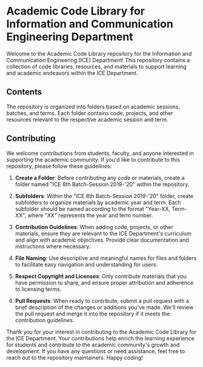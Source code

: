 # Academic Code Library for Information and Communication Engineering Department

Welcome to the Academic Code Library repository for the Information and Communication Engineering (ICE) Department! This repository contains a collection of code libraries, resources, and materials to support learning and academic endeavors within the ICE Department.

## Contents

The repository is organized into folders based on academic sessions, batches, and terms. Each folder contains code, projects, and other resources relevant to the respective academic session and term.

## Contributing

We welcome contributions from students, faculty, and anyone interested in supporting the academic community. If you'd like to contribute to this repository, please follow these guidelines:

1. **Create a Folder**: Before contributing any code or materials, create a folder named "ICE 8th Batch-Session 2019-'20" within the repository.

2. **Subfolders**: Within the "ICE 8th Batch-Session 2019-'20" folder, create subfolders to organize materials by academic year and term. Each subfolder should be named according to the format "Year-XX, Term-XX", where "XX" represents the year and term number.

3. **Contribution Guidelines**: When adding code, projects, or other materials, ensure they are relevant to the ICE Department's curriculum and align with academic objectives. Provide clear documentation and instructions where necessary.

4. **File Naming**: Use descriptive and meaningful names for files and folders to facilitate easy navigation and understanding for users.

5. **Respect Copyright and Licenses**: Only contribute materials that you have permission to share, and ensure proper attribution and adherence to licensing terms.

6. **Pull Requests**: When ready to contribute, submit a pull request with a brief description of the changes or additions you've made. We'll review the pull request and merge it into the repository if it meets the contribution guidelines.

Thank you for your interest in contributing to the Academic Code Library for the ICE Department. Your contributions help enrich the learning experience for students and contribute to the academic community's growth and development. If you have any questions or need assistance, feel free to reach out to the repository maintainers. Happy coding!
